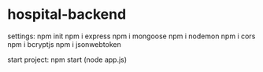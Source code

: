 # hospital-backend

settings:
npm init
npm i express
npm i mongoose
npm i nodemon
npm i cors
npm i bcryptjs
npm i jsonwebtoken

start project:
npm start 
(node app.js)